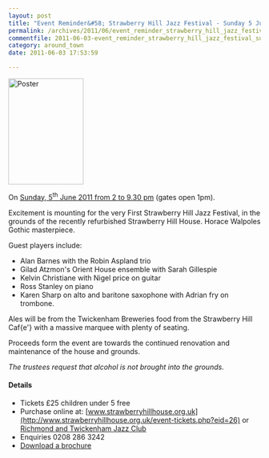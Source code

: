```yaml
---
layout: post
title: "Event Reminder&#58; Strawberry Hill Jazz Festival - Sunday 5 June 2011"
permalink: /archives/2011/06/event_reminder_strawberry_hill_jazz_festival_sunda.html
commentfile: 2011-06-03-event_reminder_strawberry_hill_jazz_festival_sunda
category: around_town
date: 2011-06-03 17:53:59

---
```


<a href="/assets/images/2011/SH_Jazz_2011.jpg" title="See larger version of - Poster"><img src="/assets/images/2011/SH_Jazz_2011_thumb.jpg" width="150" height="212" alt="Poster" class="photo right" /></a>

On [Sunday, 5<sup>th</sup> June 2011 from 2 to 9.30 pm](/event/fair/200705142775) (gates open 1pm).

Excitement is mounting for the very First Strawberry Hill Jazz Festival, in the grounds of the recently refurbished Strawberry Hill House. Horace Walpoles Gothic masterpiece.

Guest players include:

-   Alan Barnes with the Robin Aspland trio
-   Gilad Atzmon's Orient House ensemble with Sarah Gillespie
-   Kelvin Christiane with Nigel price on guitar
-   Ross Stanley on piano
-   Karen Sharp on alto and baritone saxophone with Adrian fry on trombone.

Ales will be from the Twickenham Breweries food from the Strawberry Hill Caf{e'} with a massive marquee with plenty of seating.

Proceeds form the event are towards the continued renovation and maintenance of the house and grounds.

*The trustees request that alcohol is not brought into the grounds.*

#### Details

-   Tickets £25 children under 5 free
-   Purchase online at: [www.strawberryhillhouse.org.uk](http://www.strawberryhillhouse.org.uk/event-tickets.php?eid=26) or [Richmond and Twickenham Jazz Club](/directory/music/200802050810)
-   Enquiries 0208 286 3242
-   [Download a brochure](/images/SHT035_jazz_2.pdf)
